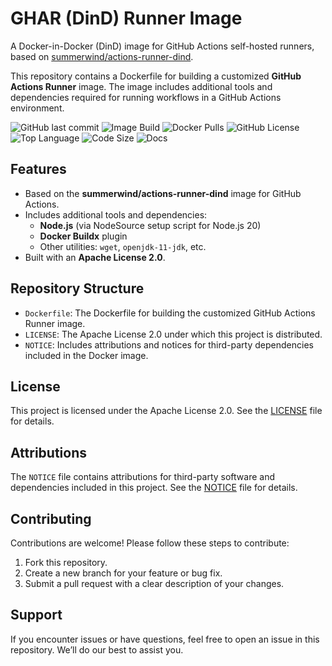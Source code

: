 # GHAR (DinD) Runner Image

A Docker-in-Docker (DinD) image for GitHub Actions self-hosted runners, based on [summerwind/actions-runner-dind](https://hub.docker.com/r/summerwind/actions-runner-dind).

This repository contains a Dockerfile for building a customized **GitHub Actions Runner** image. The image includes additional tools and dependencies required for running workflows in a GitHub Actions environment.

![GitHub last commit](https://img.shields.io/github/last-commit/improwised/docker-ghar-image)
![Image Build](https://github.com/Improwised/docker-ghar-image/actions/workflows/image-build.yaml/badge.svg/?branch=jdk)
![Docker Pulls](https://img.shields.io/docker/pulls/improwised/ghar-image)
![GitHub License](https://img.shields.io/github/license/improwised/docker-ghar-image)
![Top Language](https://img.shields.io/github/languages/top/improwised/docker-ghar-image)
![Code Size](https://img.shields.io/github/languages/code-size/improwised/docker-ghar-image)
![Docs](https://img.shields.io/badge/docs-available-brightgreen)


## Features
- Based on the **summerwind/actions-runner-dind** image for GitHub Actions.
- Includes additional tools and dependencies:
  - **Node.js** (via NodeSource setup script for Node.js 20)
  - **Docker Buildx** plugin
  - Other utilities: `wget`, `openjdk-11-jdk`, etc.
- Built with an **Apache License 2.0**.

## Repository Structure

- `Dockerfile`: The Dockerfile for building the customized GitHub Actions Runner image.
- `LICENSE`: The Apache License 2.0 under which this project is distributed.
- `NOTICE`: Includes attributions and notices for third-party dependencies included in the Docker image.

## License

This project is licensed under the Apache License 2.0. See the [LICENSE](./LICENSE) file for details.

## Attributions

The `NOTICE` file contains attributions for third-party software and dependencies included in this project. See the [NOTICE](./NOTICE) file for details.

## Contributing

Contributions are welcome! Please follow these steps to contribute:

1. Fork this repository.
2. Create a new branch for your feature or bug fix.
3. Submit a pull request with a clear description of your changes.

## Support

If you encounter issues or have questions, feel free to open an issue in this repository. We’ll do our best to assist you.

